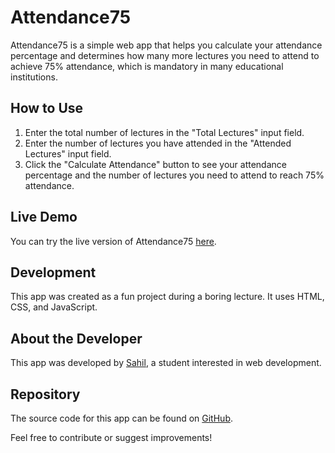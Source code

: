 # Attendance75

Attendance75 is a simple web app that helps you calculate your attendance percentage and determines how many more lectures you need to attend to achieve 75% attendance, which is mandatory in many educational institutions.

## How to Use

1. Enter the total number of lectures in the "Total Lectures" input field.
2. Enter the number of lectures you have attended in the "Attended Lectures" input field.
3. Click the "Calculate Attendance" button to see your attendance percentage and the number of lectures you need to attend to reach 75% attendance.

## Live Demo

You can try the live version of Attendance75 [here](https://lectureattendance75.netlify.app/).

## Development

This app was created as a fun project during a boring lecture. It uses HTML, CSS, and JavaScript.

## About the Developer

This app was developed by [Sahil](https://github.com/Sxhil296), a student interested in web development.

## Repository

The source code for this app can be found on [GitHub](https://github.com/Sxhil296/attendance75).

Feel free to contribute or suggest improvements!

